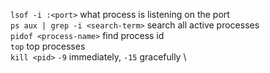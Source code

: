 ```lsof -i :<port>``` what process is listening on the port \
```ps aux | grep -i <search-term>``` search all active processes \
```pidof <process-name>``` find process id \
```top``` top processes \
```kill <pid>```  ```-9```  immediately, ```-15``` gracefully \


